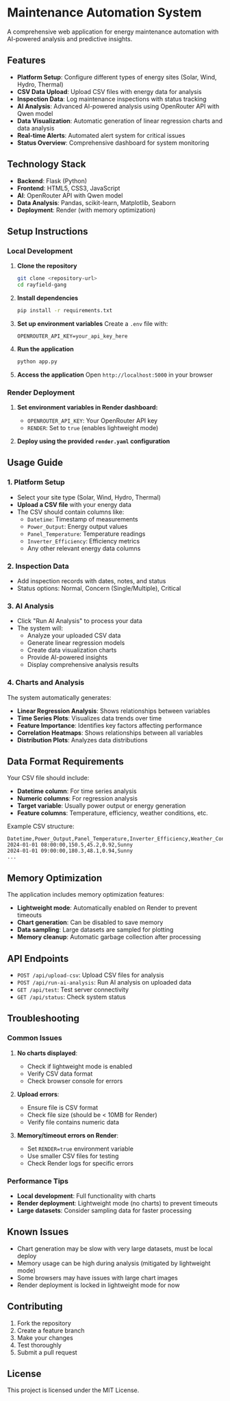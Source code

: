 # Maintenance Automation System

A comprehensive web application for energy maintenance automation with AI-powered analysis and predictive insights.

## Features

- **Platform Setup**: Configure different types of energy sites (Solar, Wind, Hydro, Thermal)
- **CSV Data Upload**: Upload CSV files with energy data for analysis
- **Inspection Data**: Log maintenance inspections with status tracking
- **AI Analysis**: Advanced AI-powered analysis using OpenRouter API with Qwen model
- **Data Visualization**: Automatic generation of linear regression charts and data analysis
- **Real-time Alerts**: Automated alert system for critical issues
- **Status Overview**: Comprehensive dashboard for system monitoring

## Technology Stack

- **Backend**: Flask (Python)
- **Frontend**: HTML5, CSS3, JavaScript
- **AI**: OpenRouter API with Qwen model
- **Data Analysis**: Pandas, scikit-learn, Matplotlib, Seaborn
- **Deployment**: Render (with memory optimization)

## Setup Instructions

### Local Development

1. **Clone the repository**
   ```bash
   git clone <repository-url>
   cd rayfield-gang
   ```

2. **Install dependencies**
   ```bash
   pip install -r requirements.txt
   ```

3. **Set up environment variables**
   Create a `.env` file with:
   ```
   OPENROUTER_API_KEY=your_api_key_here
   ```

4. **Run the application**
   ```bash
   python app.py
   ```

5. **Access the application**
   Open `http://localhost:5000` in your browser

### Render Deployment

1. **Set environment variables in Render dashboard:**
   - `OPENROUTER_API_KEY`: Your OpenRouter API key
   - `RENDER`: Set to `true` (enables lightweight mode)

2. **Deploy using the provided `render.yaml` configuration**

## Usage Guide

### 1. Platform Setup
- Select your site type (Solar, Wind, Hydro, Thermal)
- **Upload a CSV file** with your energy data
- The CSV should contain columns like:
  - `Datetime`: Timestamp of measurements
  - `Power_Output`: Energy output values
  - `Panel_Temperature`: Temperature readings
  - `Inverter_Efficiency`: Efficiency metrics
  - Any other relevant energy data columns

### 2. Inspection Data
- Add inspection records with dates, notes, and status
- Status options: Normal, Concern (Single/Multiple), Critical

### 3. AI Analysis
- Click "Run AI Analysis" to process your data
- The system will:
  - Analyze your uploaded CSV data
  - Generate linear regression models
  - Create data visualization charts
  - Provide AI-powered insights
  - Display comprehensive analysis results

### 4. Charts and Analysis
The system automatically generates:
- **Linear Regression Analysis**: Shows relationships between variables
- **Time Series Plots**: Visualizes data trends over time
- **Feature Importance**: Identifies key factors affecting performance
- **Correlation Heatmaps**: Shows relationships between all variables
- **Distribution Plots**: Analyzes data distributions

## Data Format Requirements

Your CSV file should include:
- **Datetime column**: For time series analysis
- **Numeric columns**: For regression analysis
- **Target variable**: Usually power output or energy generation
- **Feature columns**: Temperature, efficiency, weather conditions, etc.

Example CSV structure:
```csv
Datetime,Power_Output,Panel_Temperature,Inverter_Efficiency,Weather_Condition
2024-01-01 08:00:00,150.5,45.2,0.92,Sunny
2024-01-01 09:00:00,180.3,48.1,0.94,Sunny
...
```

## Memory Optimization

The application includes memory optimization features:
- **Lightweight mode**: Automatically enabled on Render to prevent timeouts
- **Chart generation**: Can be disabled to save memory
- **Data sampling**: Large datasets are sampled for plotting
- **Memory cleanup**: Automatic garbage collection after processing

## API Endpoints

- `POST /api/upload-csv`: Upload CSV files for analysis
- `POST /api/run-ai-analysis`: Run AI analysis on uploaded data
- `GET /api/test`: Test server connectivity
- `GET /api/status`: Check system status

## Troubleshooting

### Common Issues

1. **No charts displayed**: 
   - Check if lightweight mode is enabled
   - Verify CSV data format
   - Check browser console for errors

2. **Upload errors**:
   - Ensure file is CSV format
   - Check file size (should be < 10MB for Render)
   - Verify file contains numeric data

3. **Memory/timeout errors on Render**:
   - Set `RENDER=true` environment variable
   - Use smaller CSV files for testing
   - Check Render logs for specific errors

### Performance Tips

- **Local development**: Full functionality with charts
- **Render deployment**: Lightweight mode (no charts) to prevent timeouts
- **Large datasets**: Consider sampling data for faster processing

## Known Issues

- Chart generation may be slow with very large datasets, must be local deploy
- Memory usage can be high during analysis (mitigated by lightweight mode)
- Some browsers may have issues with large chart images
- Render deployment is locked in lightweight mode for now

## Contributing

1. Fork the repository
2. Create a feature branch
3. Make your changes
4. Test thoroughly
5. Submit a pull request

## License

This project is licensed under the MIT License.
